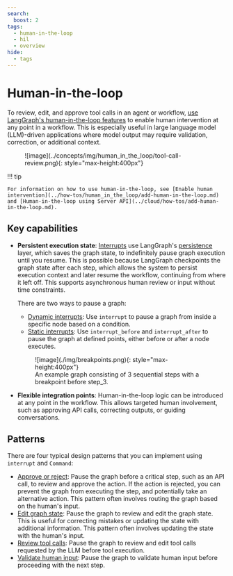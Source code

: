 ```yaml
---
search:
  boost: 2
tags:
  - human-in-the-loop
  - hil
  - overview
hide:
  - tags
---
```


# Human-in-the-loop

To review, edit, and approve tool calls in an agent or workflow, [use LangGraph's human-in-the-loop features](../how-tos/human_in_the_loop/add-human-in-the-loop.md) to enable human intervention at any point in a workflow. This is especially useful in large language model (LLM)-driven applications where model output may require validation, correction, or additional context.

<figure markdown="1">
![image](../concepts/img/human_in_the_loop/tool-call-review.png){: style="max-height:400px"}
</figure>

!!! tip

    For information on how to use human-in-the-loop, see [Enable human intervention](../how-tos/human_in_the_loop/add-human-in-the-loop.md) and [Human-in-the-loop using Server API](../cloud/how-tos/add-human-in-the-loop.md).

## Key capabilities

* **Persistent execution state**: [Interrupts](../../concepts/human_in_the_loop.md#key-capabilities) use LangGraph's [persistence](../../concepts/persistence.md) layer, which saves the graph state, to indefinitely pause graph execution until you resume. This is possible because LangGraph checkpoints the graph state after each step, which allows the system to persist execution context and later resume the workflow, continuing from where it left off. This supports asynchronous human review or input without time constraints.

    There are two ways to pause a graph:

    - [Dynamic interrupts](../how-tos/human_in_the_loop/add-human-in-the-loop.md#dynamic-interrupts): Use `interrupt` to pause a graph from inside a specific node based on a condition.
    - [Static interrupts](../how-tos/human_in_the_loop/add-human-in-the-loop.md#static-interrupts): Use `interrupt_before` and `interrupt_after` to pause the graph at defined points, either before or after a node executes.

    <figure markdown="1">
    ![image](./img/breakpoints.png){: style="max-height:400px"}
    <figcaption>An example graph consisting of 3 sequential steps with a breakpoint before step_3. </figcaption> </figure>

* **Flexible integration points**: Human-in-the-loop logic can be introduced at any point in the workflow. This allows targeted human involvement, such as approving API calls, correcting outputs, or guiding conversations.

## Patterns

There are four typical design patterns that you can implement using `interrupt` and `Command`:

- [Approve or reject](../how-tos/human_in_the_loop/add-human-in-the-loop.md#approve-or-reject): Pause the graph before a critical step, such as an API call, to review and approve the action. If the action is rejected, you can prevent the graph from executing the step, and potentially take an alternative action. This pattern often involves routing the graph based on the human's input.
- [Edit graph state](../how-tos/human_in_the_loop/add-human-in-the-loop.md#review-and-edit-state): Pause the graph to review and edit the graph state. This is useful for correcting mistakes or updating the state with additional information. This pattern often involves updating the state with the human's input.
- [Review tool calls](../how-tos/human_in_the_loop/add-human-in-the-loop.md#review-tool-calls): Pause the graph to review and edit tool calls requested by the LLM before tool execution.
- [Validate human input](../how-tos/human_in_the_loop/add-human-in-the-loop.md#validate-human-input): Pause the graph to validate human input before proceeding with the next step.